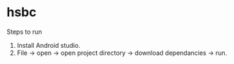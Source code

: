 # hsbc

Steps to run

1. Install Android studio.
2. File -> open -> open project directory -> download dependancies -> run.
